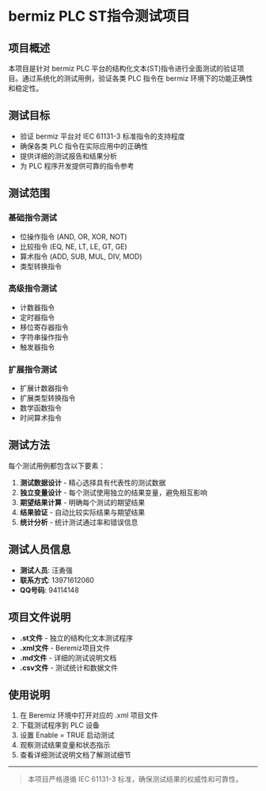 # bermiz PLC ST指令测试项目

## 项目概述

本项目是针对 bermiz PLC 平台的结构化文本(ST)指令进行全面测试的验证项目。通过系统化的测试用例，验证各类 PLC 指令在 bermiz 环境下的功能正确性和稳定性。

## 测试目标

- 验证 bermiz 平台对 IEC 61131-3 标准指令的支持程度
- 确保各类 PLC 指令在实际应用中的正确性
- 提供详细的测试报告和结果分析
- 为 PLC 程序开发提供可靠的指令参考

## 测试范围

### 基础指令测试
- 位操作指令 (AND, OR, XOR, NOT)
- 比较指令 (EQ, NE, LT, LE, GT, GE)
- 算术指令 (ADD, SUB, MUL, DIV, MOD)
- 类型转换指令

### 高级指令测试
- 计数器指令
- 定时器指令
- 移位寄存器指令
- 字符串操作指令
- 触发器指令

### 扩展指令测试
- 扩展计数器指令
- 扩展类型转换指令
- 数学函数指令
- 时间算术指令

## 测试方法

每个测试用例都包含以下要素：

1. **测试数据设计** - 精心选择具有代表性的测试数据
2. **独立变量设计** - 每个测试使用独立的结果变量，避免相互影响
3. **期望结果计算** - 明确每个测试的期望结果
4. **结果验证** - 自动比较实际结果与期望结果
5. **统计分析** - 统计测试通过率和错误信息

## 测试人员信息

- **测试人员**: 汪勇强
- **联系方式**: 13971612060
- **QQ号码**: 94114148

## 项目文件说明

- **.st文件** - 独立的结构化文本测试程序
- **.xml文件** - Beremiz项目文件
- **.md文件** - 详细的测试说明文档
- **.csv文件** - 测试统计和数据文件

## 使用说明

1. 在 Beremiz 环境中打开对应的 .xml 项目文件
2. 下载测试程序到 PLC 设备
3. 设置 Enable = TRUE 启动测试
4. 观察测试结果变量和状态指示
5. 查看详细测试说明文档了解测试细节

---

> 本项目严格遵循 IEC 61131-3 标准，确保测试结果的权威性和可靠性。